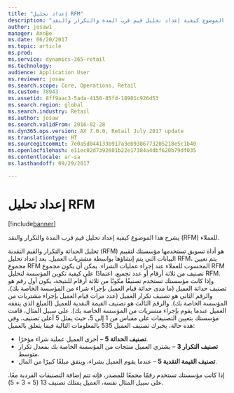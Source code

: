 ```yaml
---
title: "إعداد تحليل RFM"
description: "يشرح هذا الموضوع كيفية إعداد تحليل قيم قرب المدة والتكرار والنقد (RFM) للعملاء."
author: josaw1
manager: AnnBe
ms.date: 06/20/2017
ms.topic: article
ms.prod: 
ms.service: dynamics-365-retail
ms.technology: 
audience: Application User
ms.reviewer: josaw
ms.search.scope: Core, Operations, Retail
ms.custom: 78943
ms.assetid: 8ff9aac3-5ada-4150-85fd-18901c926d53
ms.search.region: global
ms.search.industry: Retail
ms.author: josaw
ms.search.validFrom: 2016-02-28
ms.dyn365.ops.version: AX 7.0.0, Retail July 2017 update
ms.translationtype: HT
ms.sourcegitcommit: 7e0a5d044133b917a3eb9386773205218e5c1b40
ms.openlocfilehash: e11ec02d7392601b22e17384a4dbf620b79df035
ms.contentlocale: ar-sa
ms.lasthandoff: 09/29/2017

---
```


# <a name="set-up-rfm-analysis"></a>إعداد تحليل RFM

[!include[banner](includes/banner.md)]


يشرح هذا الموضوع كيفية إعداد تحليل قيم قرب المدة والتكرار والنقد (RFM) للعملاء.

تحليل الحداثة والتكرار والقيم النقدية (RFM) هو أداة تسويق تستخدمها مؤسستك لتقييم البيانات التي يتم إنشاؤها بواسطة مشتريات العميل. بعد إعداد تحليل RFM، يتم تعيين مجموع RFM المحسوب للعملاء عند إجراء عمليات الشراء. يمكن أن يكون مجموع RFM تصنيف من ثلاثة أرقام أو عدد تجميع، اعتمادًا على كيفية تكوين المؤسسة لتحليل RFM. وإذا كانت مؤسستك تستخدم تصنيفًا مكونًا من ثلاثة أرقام للنتيجة، يكون أول رقم هو تصنيف حداثة العميل (ما مدى حداثة قيام العميل بإجراء شراء من المؤسسة الخاصة بك). والرقم الثاني هو تصنيف تكرار العميل (عدد مرات قيام العميل بإجراء مشتريات من المؤسسة الخاصة بك). والرقم الثالث هو تصنيف القيمة النقدية للعميل (المبلغ الذي ينفقه العميل عندما يقوم بإجراء مشتريات من المؤسسة الخاصة بك). على سبيل المثال، قامت مؤسستك بتعيين التصنيفات على مقياس من 1 إلى 5، حيث يمثل 5 أعلى تصنيف. وفي هذه حالة، يخبرك تصنيف العميل 535 بالمعلومات التالية فيما يتعلق بالعميل:

-   **تصنيف الحداثة 5** – أجرى العميل عملية شراء مؤخرًا.
-   **تصنيف التكرار 3** – يشتري العميل منتجات من المؤسسة الخاصة بك بمعدل تكرار متوسط.
-   **تصنيف القيمة النقدية 5** – عندما يقوم العميل بشراء، وينفق مبلغًا كبيرًا من المال.

إذا كانت مؤسستك تستخدم رقمًا مجمعًا للمصدر، فإنه تتم إضافة التصنيفات الفردية معًا. على سبيل المثال نفسه، العميل يمتلك تصنيف 13 (5 + 3 + 5).




